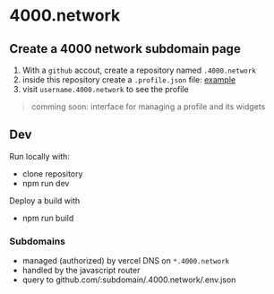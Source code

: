 # 4000.network

## Create a 4000 network subdomain page

1. With a `github` accout, create a repository named `.4000.network`
2. inside this repository create a `.profile.json` file: [example](https://github.com/internet4000/.4000.network "a .4000.network github repository for the .profile.json example file used as 4000.network subdomains configuration")
3. visit `username.4000.network` to see the profile

> comming soon: interface for managing a profile and its widgets

## Dev

Run locally with:

- clone repository
- npm run dev

Deploy a build with

- npm run build

### Subdomains

- managed (authorized) by vercel DNS on `*.4000.network`
- handled by the javascript router
- query to github.com/:subdomain/.4000.network/.env.json
